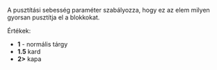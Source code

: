 A pusztítási sebesség paraméter szabályozza, hogy ez az elem milyen gyorsan pusztítja el a blokkokat.

Értékek:
* **1** - normális tárgy
* **1.5** kard
* **2>** kapa